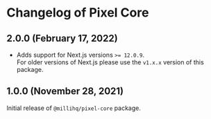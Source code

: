 # Changelog of Pixel Core

## 2.0.0 (February 17, 2022)

- Adds support for Next.js versions `>= 12.0.9`.  
  For older versions of Next.js please use the `v1.x.x` version of this package.

## 1.0.0 (November 28, 2021)

Initial release of `@millihq/pixel-core` package.

